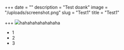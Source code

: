 +++
date = ""
description = "Test doank"
image = "/uploads/screenshot.png"
slug = "Test1"
title = "Test1"

+++
![](/uploads/FJIMG_20191221_104723_1590363216544.jpg)hahahahahahahaha

* 1
* 2
* 3